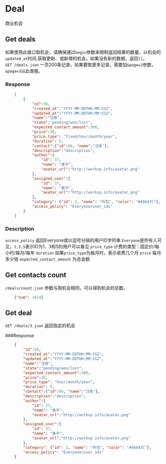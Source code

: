 # Deal
商业机会

## Get deals
如果使用此接口取机会，请确保通过`begin`参数来限制返回结果的数量，以机会的`updated_at`时间,获取更新、或新增的机会。如果没有新的数据，返回`[]`。  
`GET /deals.json`  一页200条记录，如果要取更多记录，需要加`&page=2`参数，`&page=3`以此类推。

### Response

```json
	[
		{
			"id":56,
			"created_at":"YYYY-MM-DDTHH:MM:SSZ",
			"updated_at":"YYYY-MM-DDTHH:MM:SSZ",
			"name":"汪练",  
			"state":"pending/won/lost",
			"expected_contact_amount":300,
			"price":30,
			"price_type": "fixed/hour/month/year",
			"duration": 5,
			"contact":{"id":66, "name":"汪练"},
			"description":"description",
			"author":{
				"id": 37,
				"name": "袁平",
				"avatar_url":"http://workxp.info/avatar.png"
			},
			"assigned_user":{
				"id": 37,
				"name": "袁平",
				"avatar_url":"http://workxp.info/avatar.png"
			},
			"category": {"id": 2, "name": "外包", "color": "#46647C"},
			"access_policy": "Everyone/user_ids"
		}
	]
```

### Description
`access_policy` 返回Everyone或以逗号分隔的用户ID字符串 `Everyone`是所有人可见，`1,3,5`表示ID为1，3和5的用户可以看见
`price_type` 计费的类型：固定价/每小时/每月/每年 
`duration` 如果`price_type`为每月时，表示收费几个月
`price` 每月多少钱
`expected_contact_amount` 为总金额

## Get contacts count
`/deals/count.json` 参数与取机会相同，可以得到机会的总数。

```json
	{"num": 1024}
```

## Get deal
`GET /deals/3.json` 返回指定的机会

###Response

```json
	{
		"id":56,
		"created_at":"YYYY-MM-DDTHH:MM:SSZ",
		"updated_at":"YYYY-MM-DDTHH:MM:SSZ",
		"name":"汪练",  
		"state":"pending/won/lost",
		"expected_contact_amount":300,
		"price":30,
		"price_type": "hour/month/year",
		"duration": 5,
		"contact":{"id":66, "name":"汪练"},
		"description":"description",
		"author":{
			"id": 37,
			"name": "袁平",
			"avatar_url":"http://workxp.info/avatar.png"
		},
		"assigned_user":{
			"id": 37,
			"name": "袁平",
			"avatar_url":"http://workxp.info/avatar.png"
		},
		"category": {"id": 2, "name": "外包", "color": "#46647C"},
		"access_policy": "Everyone/user_ids"
	}
```